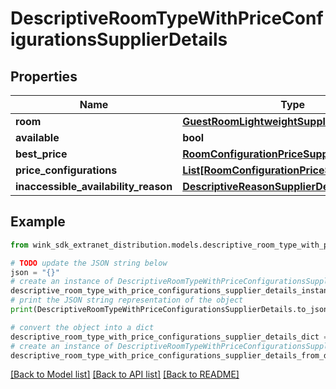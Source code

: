 # DescriptiveRoomTypeWithPriceConfigurationsSupplierDetails


## Properties

Name | Type | Description | Notes
------------ | ------------- | ------------- | -------------
**room** | [**GuestRoomLightweightSupplierDetails**](GuestRoomLightweightSupplierDetails.md) |  | [optional] 
**available** | **bool** |  | [optional] 
**best_price** | [**RoomConfigurationPriceSupplierDetails**](RoomConfigurationPriceSupplierDetails.md) |  | [optional] 
**price_configurations** | [**List[RoomConfigurationPriceSupplierDetails]**](RoomConfigurationPriceSupplierDetails.md) |  | [optional] 
**inaccessible_availability_reason** | [**DescriptiveReasonSupplierDetails**](DescriptiveReasonSupplierDetails.md) |  | [optional] 

## Example

```python
from wink_sdk_extranet_distribution.models.descriptive_room_type_with_price_configurations_supplier_details import DescriptiveRoomTypeWithPriceConfigurationsSupplierDetails

# TODO update the JSON string below
json = "{}"
# create an instance of DescriptiveRoomTypeWithPriceConfigurationsSupplierDetails from a JSON string
descriptive_room_type_with_price_configurations_supplier_details_instance = DescriptiveRoomTypeWithPriceConfigurationsSupplierDetails.from_json(json)
# print the JSON string representation of the object
print(DescriptiveRoomTypeWithPriceConfigurationsSupplierDetails.to_json())

# convert the object into a dict
descriptive_room_type_with_price_configurations_supplier_details_dict = descriptive_room_type_with_price_configurations_supplier_details_instance.to_dict()
# create an instance of DescriptiveRoomTypeWithPriceConfigurationsSupplierDetails from a dict
descriptive_room_type_with_price_configurations_supplier_details_from_dict = DescriptiveRoomTypeWithPriceConfigurationsSupplierDetails.from_dict(descriptive_room_type_with_price_configurations_supplier_details_dict)
```
[[Back to Model list]](../README.md#documentation-for-models) [[Back to API list]](../README.md#documentation-for-api-endpoints) [[Back to README]](../README.md)


